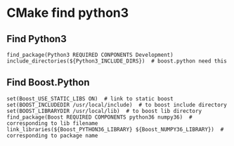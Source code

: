 CMake find python3
===

Find Python3
---
    find_package(Python3 REQUIRED CONPONENTS Development)
    include_directories(${Python3_INCLUDE_DIRS})  # boost.python need this
   
Find Boost.Python
---
    set(Boost_USE_STATIC_LIBS ON)  # link to static boost
    set(BOOST_INCLUDEDIR /usr/local/include)  # to boost include directory
    set(BOOST_LIBRARYDIR /usr/local/lib)  # to boost lib directory
    find_package(Boost REQUIRED COMPONENTS python36 numpy36)  # corresponding to lib filename
    link_libraries(${Boost_PYTHON36_LIBRARY} ${Boost_NUMPY36_LIBRARY})  # corresponding to package name

